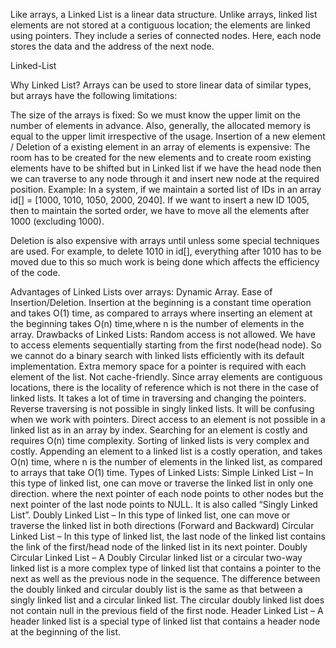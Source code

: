 Like arrays, a Linked List is a linear data structure. Unlike arrays, linked list elements are not stored at a contiguous location; the elements are linked using pointers. They include a series of connected nodes. Here, each node stores the data and the address of the next node.


Linked-List

Why Linked List? 
Arrays can be used to store linear data of similar types, but arrays have the following limitations:

The size of the arrays is fixed: So we must know the upper limit on the number of elements in advance. Also, generally, the allocated memory is equal to the upper limit irrespective of the usage. 
Insertion of a new element / Deletion of a existing element in an array of elements is expensive: The room has to be created for the new elements and to create room existing elements have to be shifted but in Linked list if we have the head node then we can traverse to any node through it and insert new node at the required position.
Example: 
In a system, if we maintain a sorted list of IDs in an array id[] = [1000, 1010, 1050, 2000, 2040]. 
If we want to insert a new ID 1005, then to maintain the sorted order, we have to move all the elements after 1000 (excluding 1000). 

Deletion is also expensive with arrays until unless some special techniques are used. For example, to delete 1010 in id[], everything after 1010 has to be moved due to this so much work is being done which affects the efficiency of the code.

Advantages of Linked Lists over arrays:
Dynamic Array.
Ease of Insertion/Deletion.
Insertion at the beginning is a constant time operation and takes O(1) time, as compared to arrays where inserting an element at the beginning takes O(n) time,where n is the number of elements in the array.
Drawbacks of Linked Lists: 
Random access is not allowed. We have to access elements sequentially starting from the first node(head node). So we cannot do a binary search with linked lists efficiently with its default implementation. 
Extra memory space for a pointer is required with each element of the list. 
Not cache-friendly. Since array elements are contiguous locations, there is the locality of reference which is not there in the case of linked lists.
It takes a lot of time in traversing and changing the pointers.
Reverse traversing is not possible in singly linked lists.
It will be confusing when we work with pointers.
Direct access to an element is not possible in a linked list as in an array by index.
Searching for an element is costly and requires O(n) time complexity.
Sorting of linked lists is very complex and costly.
Appending an element to a linked list is a costly operation, and takes O(n) time, where n is the number of elements in the linked list, as compared to arrays that take O(1) time.
Types of Linked Lists:
Simple Linked List – In this type of linked list, one can move or traverse the linked list in only one direction. where the next pointer of each node points to other nodes but the next pointer of the last node points to NULL. It is also called “Singly Linked List”.
Doubly Linked List – In this type of linked list, one can move or traverse the linked list in both directions (Forward and Backward)
Circular Linked List – In this type of linked list, the last node of the linked list contains the link of the first/head node of the linked list in its next pointer.
Doubly Circular Linked List – A Doubly Circular linked list or a circular two-way linked list is a more complex type of linked list that contains a pointer to the next as well as the previous node in the sequence. The difference between the doubly linked and circular doubly list is the same as that between a singly linked list and a circular linked list. The circular doubly linked list does not contain null in the previous field of the first node.
Header Linked List – A header linked list is a special type of linked list that contains a header node at the beginning of the list. 